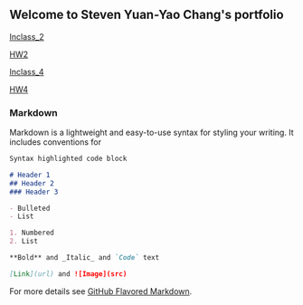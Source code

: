 ## Welcome to Steven Yuan-Yao Chang's portfolio


[Inclass_2](http://stevenyychang.georgetown.domains/Week2ActivityVis.html)

[HW2](https://public.tableau.com/profile/yuan.yao.chang#!/vizhome/HW2_52/Dashboard2)

[Inclass_4](https://public.tableau.com/views/inclass_9/Story1?:embed=y&:display_count=yes&publish=yes)

[HW4](https://public.tableau.com/views/HW4_42/Story2?:embed=y&:display_count=yes&publish=yes)





### Markdown

Markdown is a lightweight and easy-to-use syntax for styling your writing. It includes conventions for

```markdown
Syntax highlighted code block

# Header 1
## Header 2
### Header 3

- Bulleted
- List

1. Numbered
2. List

**Bold** and _Italic_ and `Code` text

[Link](url) and ![Image](src)
```

For more details see [GitHub Flavored Markdown](https://guides.github.com/features/mastering-markdown/).
